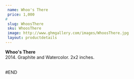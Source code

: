 ```yaml
---
 name: Whoo's There
 price: 1,000
#
 slug: WhoosThere
 sku: WhoosThere
 image: http://www.ghmgallery.com/images/WhoosThere.jpg
 layout: productdetails
---
```

<strong>Whoo's There</strong><br />
 2014. Graphite and Watercolor. 2x2 inches.<br />
 <br />
 
 
 
 
#END